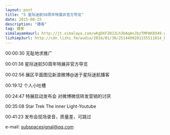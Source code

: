 ```yaml
---
layout: post
title: "5 星际迷航50周年特展非官方导览"
date: 2015-08-25 
description: "播客"
tag: 播客
ximalayam4aurl: http://jt.ximalaya.com/wKgDXFZ0J2Lh3bAqAnJbzTMPAK8949.m4a?channel=rss&album_id=3135361&track_id=10897951&uid=6418191&jt=http://audio.xmcdn.com/group12/M04/CF/22/wKgDXFZ0J2Lh3bAqAnJbzTMPAK8949.m4a
lizhimp3url: http://cdn.lizhi.fm/audio/2016/01/30/2514499281155511814_hd.mp3
---   
```


00:00:30 无耻地求推广

00:01:38 星际迷航50周年特展非官方导览

00:02:56 展区平面图见新浪微博@迷于星际迷航播客

00:19:12 个人小吐槽

00:24:47 特展启动发布会 对微博微信转发营销的讨厌

00:35:08 Star Trek The inner Light-Youtube

00:41:23 发布会现场录音，质量差，可跳过

e-mail: [subspacesignal@qq.com](mailto:subspacesignal@qq.com)